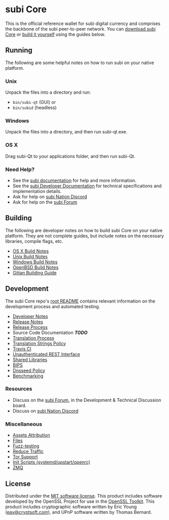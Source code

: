 subi Core
==========

This is the official reference wallet for subi digital currency and comprises the backbone of the subi peer-to-peer network. You can [download subi Core](https://www.subinetwork.com/downloads/) or [build it yourself](#building) using the guides below.

Running
---------------------
The following are some helpful notes on how to run subi on your native platform.

### Unix

Unpack the files into a directory and run:

- `bin/subi-qt` (GUI) or
- `bin/subid` (headless)

### Windows

Unpack the files into a directory, and then run subi-qt.exe.

### OS X

Drag subi-Qt to your applications folder, and then run subi-Qt.

### Need Help?

* See the [subi documentation](https://docs.subinetwork.com)
for help and more information.
* See the [subi Developer Documentation](https://subi-docs.github.io/) 
for technical specifications and implementation details.
* Ask for help on [subi Nation Discord](http://subichat.org)
* Ask for help on the [subi Forum](https://subinetwork.com/forum)

Building
---------------------
The following are developer notes on how to build subi Core on your native platform. They are not complete guides, but include notes on the necessary libraries, compile flags, etc.

- [OS X Build Notes](build-osx.md)
- [Unix Build Notes](build-unix.md)
- [Windows Build Notes](build-windows.md)
- [OpenBSD Build Notes](build-openbsd.md)
- [Gitian Building Guide](gitian-building.md)

Development
---------------------
The subi Core repo's [root README](/README.md) contains relevant information on the development process and automated testing.

- [Developer Notes](developer-notes.md)
- [Release Notes](release-notes.md)
- [Release Process](release-process.md)
- Source Code Documentation ***TODO***
- [Translation Process](translation_process.md)
- [Translation Strings Policy](translation_strings_policy.md)
- [Travis CI](travis-ci.md)
- [Unauthenticated REST Interface](REST-interface.md)
- [Shared Libraries](shared-libraries.md)
- [BIPS](bips.md)
- [Dnsseed Policy](dnsseed-policy.md)
- [Benchmarking](benchmarking.md)

### Resources
* Discuss on the [subi Forum](https://subinetwork.com/forum), in the Development & Technical Discussion board.
* Discuss on [subi Nation Discord](http://subichat.org)

### Miscellaneous
- [Assets Attribution](assets-attribution.md)
- [Files](files.md)
- [Fuzz-testing](fuzzing.md)
- [Reduce Traffic](reduce-traffic.md)
- [Tor Support](tor.md)
- [Init Scripts (systemd/upstart/openrc)](init.md)
- [ZMQ](zmq.md)

License
---------------------
Distributed under the [MIT software license](/COPYING).
This product includes software developed by the OpenSSL Project for use in the [OpenSSL Toolkit](https://www.openssl.org/). This product includes
cryptographic software written by Eric Young ([eay@cryptsoft.com](mailto:eay@cryptsoft.com)), and UPnP software written by Thomas Bernard.
